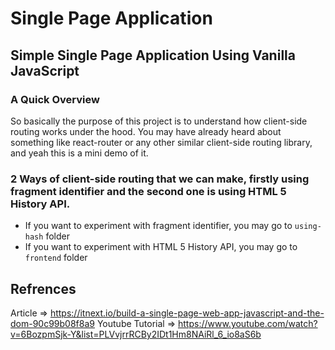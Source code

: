 # Single Page Application

## Simple Single Page Application Using Vanilla JavaScript

### A Quick Overview

So basically the purpose of this project is to understand how client-side routing works under the hood. You may have already heard about something like react-router or any other similar client-side routing library, and yeah this is a mini demo of it.

### 2 Ways of client-side routing that we can make, firstly using fragment identifier and the second one is using HTML 5 History API.

- If you want to experiment with fragment identifier, you may go to `using-hash` folder
- If you want to experiment with HTML 5 History API, you may go to `frontend` folder

## Refrences

Article => https://itnext.io/build-a-single-page-web-app-javascript-and-the-dom-90c99b08f8a9
Youtube Tutorial => https://www.youtube.com/watch?v=6BozpmSjk-Y&list=PLVvjrrRCBy2IDt1Hm8NAiRl_6_io8aS6b
